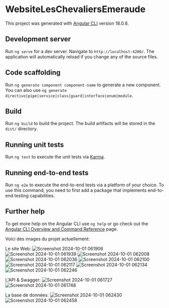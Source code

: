 # WebsiteLesChevaliersEmeraude

This project was generated with [Angular CLI](https://github.com/angular/angular-cli) version 18.0.6.

## Development server

Run `ng serve` for a dev server. Navigate to `http://localhost:4200/`. The application will automatically reload if you change any of the source files.

## Code scaffolding

Run `ng generate component component-name` to generate a new component. You can also use `ng generate directive|pipe|service|class|guard|interface|enum|module`.

## Build

Run `ng build` to build the project. The build artifacts will be stored in the `dist/` directory.

## Running unit tests

Run `ng test` to execute the unit tests via [Karma](https://karma-runner.github.io).

## Running end-to-end tests

Run `ng e2e` to execute the end-to-end tests via a platform of your choice. To use this command, you need to first add a package that implements end-to-end testing capabilities.

## Further help

To get more help on the Angular CLI use `ng help` or go check out the [Angular CLI Overview and Command Reference](https://angular.dev/tools/cli) page.

Voici des images du projet actuellement:

Le site Web: 
![Screenshot 2024-10-01 061906](https://github.com/user-attachments/assets/229b68f5-16bb-47c5-a327-0cad53d781f5)
![Screenshot 2024-10-01 061939](https://github.com/user-attachments/assets/c92c1b38-551b-4a92-b0b1-8e10956b83f5)
![Screenshot 2024-10-01 062008](https://github.com/user-attachments/assets/6bce73fa-7349-402e-98a5-d0d7e5596ddd)
![Screenshot 2024-10-01 062036](https://github.com/user-attachments/assets/49b5859e-df1d-42a6-9bf6-e087a8ebfc2c)
![Screenshot 2024-10-01 062100](https://github.com/user-attachments/assets/66b23ed8-7a71-4240-8ec0-7dc81859f7d2)
![Screenshot 2024-10-01 062117](https://github.com/user-attachments/assets/6eb3b734-2def-430f-b929-b8855fdff0c9)
![Screenshot 2024-10-01 062134](https://github.com/user-attachments/assets/e8debe40-a5d8-4f44-8709-30a8118feda7)
![Screenshot 2024-10-01 062246](https://github.com/user-attachments/assets/94aa6480-a192-432f-9253-fd85d6a2c7b7)

L'API & Swagger:
![Screenshot 2024-10-01 061727](https://github.com/user-attachments/assets/c685b001-a028-4589-a552-87cc9a8f4d7a)
![Screenshot 2024-10-01 061748](https://github.com/user-attachments/assets/39b298bd-d585-48e0-8840-663732d7ba06)

La base de données:
![Screenshot 2024-10-01 062430](https://github.com/user-attachments/assets/ae524d73-c2df-479b-bcff-0044a07274f2)
![Screenshot 2024-10-01 062458](https://github.com/user-attachments/assets/b127d3a6-f5d0-4df7-a7fa-b73477e874ea)

